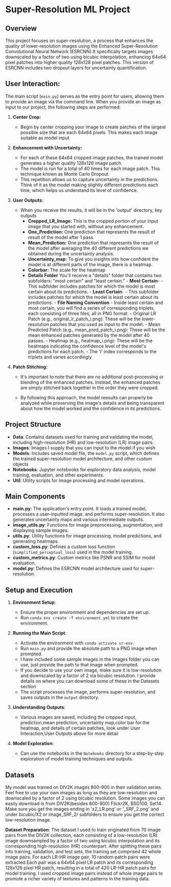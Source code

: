 # Super-Resolution ML Project

## Overview

This project focuses on super-resolution, a process that enhances the quality of lower-resolution images using the Enhanced Super-Resolution Convolutional Neural Network (ESRCNN).It specifically targets images downscaled by a factor of two using bicubic interpolation, enhancing 64x64 pixel patches into higher quality 128x128 pixel patches. This version of ESRCNN includes two dropout layers for uncertainty quantification.

## User Interaction:
The main script (`main.py`) serves as the entry point for users, allowing them to provide an image via the command line. When you provide an image as input to our project, the following steps are performed:

1. **Center Crop:**
   - Begin by center cropping your image to create patches of the largest possible size that are each 64x64 pixels. This makes each image suitable as model input
2. **Enhancement with Uncertainty:**
   - For each of these 64x64 cropped image patches, the trained model generates a higher quality 128x128 image patch.
   - The model is run for a total of 40 times for each image patch. This technique known as Monte Carlo Dropout
   - This repetition allows us to capture uncertainty in the predictions. Think of it as the model making slightly different predictions each time, which helps us understand its level of confidence.

3. **User Outputs:**
   - When you receive the results, it will be in the 'output' directory, key outputs
     - **Cropped_LR_Image:** This is the cropped portion of your input image that you started with, without any enhancement.
      - **One_Prediction:** One prediction that represents the result of result of the model after 1 pass.
     - **Mean_Prediction:** One prediction that represents the result of the model after averaging the 40 different predictions we obtained during the uncertainty analysis.
     - **Uncertainty_map:** To give you insights into how confident the model is at different parts of the image, there is a heatmap. 
      - **Colorbar:** The scale for the heatmap
      - **Details Folder** You'll receive a "details" folder that contains two subfolders: "most certain" and "least certain."
            - **Most Certain**-
                - This subfolder includes patches for which the model is most certain about its predictions.
            - **Least Certain**-
                - This subfolder includes patches for which the model is least certain about its predictions.
            -  **File Naming Convention**
                - Inside least certain and most certain, you will find a series of corresponding triplets, each consisting of three files, all in PNG format:
                - Original LR Patch (e.g., original_lr_patch_i.png): These will be the lower-resolution patches that you used as input to the model.
                - Mean Predicted Patch (e.g., mean_pred_patch_i.png): These will be the mean enhanced patches generated by the model after 40 passes. 
                - Heatmap (e.g., heatmap_i.png): These will be the heatmaps indicating the confidence level of the model's predictions for each patch.
                - The 'i' index corresponds to the triplets and varies accordingly


4. **Patch Stitching:**
   - It's important to note that there are no additional post-processing or blending of the enhanced patches. Instead, the enhanced patches are simply stitched back together in the order they were cropped.
   
    - By following this approach, the model reesults can properly be analyzed while preserving the image's details and being transparent about how the model worked and the confidence in its predictions.


## Project Structure

- **Data**: Contains datasets used for training and validating the model, including high-resolution (HR) and low-resolution (LR) image pairs.
- **Images**: Images I supply that you can input to the model if you wish
- **Models**: Includes saved model file, the `model.py` script, which defines the trained super-resolution model architecture, and other custom objects  
- **Notebooks**: Jupyter notebooks for exploratory data analysis, model training, evaluation, and other experiments.
- **Util**: Utility scripts for image processing and model operations.

## Main Components

- **main.py**: The application's entry point. It loads a trained model, processes a user-inputted image, and performs super-resolution. It also generates uncertainty maps and various intermediate outputs.
- **image_utils.py**: Functions for image preprocessing, augmentation, and displaying sample images.
- **utils.py**: Utility functions for image processing, model predictions, and generating heatmaps.
- **custom_loss.py**: Defines a custom loss function (`simplified_perceptual_loss`) used in the model training.
- **custom_metrics.py**: Custom metrics like PSNR and SSIM for model evaluation.
- **model.py**: Defines the ESRCNN model architecture used for super-resolution.

## Setup and Execution

1. **Environment Setup**:
   - Ensure the proper environment and dependencies are set up.
   - Run `conda env create -f environment.yml` to create the environment.

2. **Running the Main Script**:
   - Activate the environment with `conda activate sr-env`.
   - Run `main.py` and provide the absolute path to a PNG image when prompted.
   - I have included some sample images in the Images folder you can use, just provide the path to that image when prompted.
    - If you decide to use your own image, make sure it is low-resolution and downscaled by a factor of 2 via bicubic resolution. I provide details on where you can download some of these in the Datasets section
   - The script processes the image, performs super-resolution, and saves outputs in the `output` directory.


3. **Understanding Outputs**:
   - Various images are saved, including the cropped input, prediction,mean prediction, uncertainty map,color bar for the heatmap, and details of certain patches, look under User Interaction,User Outputs above for more detail

4. **Model Exploration**:
   - Can use the notebooks in the `Notebooks` directory for a step-by-step exploration of model training techniques and outputs.

## Datasets
My model was trained on DIV2K images 800-900 in their validation series. Feel free to use your own images as long as they are low-resolution and downscaled by a factor of 2 using bicubic resolution. Some images you can easily download is from DIV2K(besides 800-900) Flickr2K, BSD100, Set14. Make sure you get the images ending in 'x2_LR.png' or  '_SRF_2.png' and under bicubic/X2 or image_SRF_2/ subfolders to ensure you get the correct low-resolution image. 

**Dataset Preparation**:
The dataset I used to train originated from 70 image pairs from the DIV2K collection, each consisting of a low-resolution (LR) image downsampled by a factor of two using bicubic interpolation and its corresponding high-resolution (HR) counterpart. After splitting these pairs into training, validation, and test sets, the training set comprised 42 whole image pairs. For each LR-HR image pair, 10 random patch pairs were extracted.Each pair was a 64x64 pixel LR patch and its corresponding 128x128 pixel HR patch, resulting in a total of 420 LR-HR patch pairs for model training. I used cropped image pairs instead of whole image pairs to promote a richer variety of textures and patterns in the training data.
